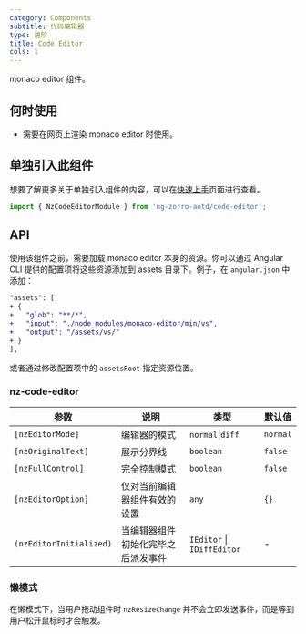 ```yaml
---
category: Components
subtitle: 代码编辑器
type: 进阶
title: Code Editor
cols: 1
---
```


monaco editor 组件。

## 何时使用

- 需要在网页上渲染 monaco editor 时使用。

## 单独引入此组件
                                     
想要了解更多关于单独引入组件的内容，可以在[快速上手](/docs/getting-started/zh#单独引入某个组件)页面进行查看。
                                     
```ts
import { NzCodeEditorModule } from 'ng-zorro-antd/code-editor';
```

## API

使用该组件之前，需要加载 monaco editor 本身的资源。你可以通过 Angular CLI 提供的配置项将这些资源添加到 assets 目录下。例子，在 `angular.json` 中添加：

```diff
"assets": [
+ {
+   "glob": "**/*",
+   "input": "./node_modules/monaco-editor/min/vs",
+   "output": "/assets/vs/"
+ }
],
```

或者通过修改配置项中的 `assetsRoot` 指定资源位置。

### nz-code-editor

| 参数 | 说明 | 类型 | 默认值 |
| --- | --- | --- | --- |
| `[nzEditorMode]` | 编辑器的模式 | `normal`\|`diff` | `normal` |
| `[nzOriginalText]` | 展示分界线 | `boolean` | `false` |
| `[nzFullControl]` | 完全控制模式 | `boolean` | `false` | 
| `[nzEditorOption]` | 仅对当前编辑器组件有效的设置 | `any` | `{}` |
| `(nzEditorInitialized)` | 当编辑器组件初始化完毕之后派发事件  | `IEditor` \| `IDiffEditor` | - |

### 懒模式

在懒模式下，当用户拖动组件时 `nzResizeChange` 并不会立即发送事件，而是等到用户松开鼠标时才会触发。

